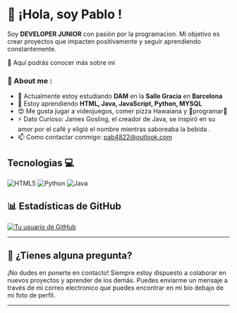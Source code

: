 # 👋 ¡Hola, soy Pablo !

Soy **DEVELOPER JUNIOR** con pasión por la programacion. Mi objetivo es crear proyectos que impacten positivamente y seguir aprendiendo constantemente. 

🌱 Aquí podrás conocer más sobre mí

<h3>🔎 About me :</h3>

- 🔭 Actualmente estoy estudiando **DAM** en la **Salle Gracia** en **Barcelona**
- 🌱 Estoy aprendiendo **HTML, Java, JavaScript, Python, MYSQL**
- 😍 Me gusta jugar a videojuegos, comer pizza Hawaiana y 💙programar💙
- ⚡ Dato Curioso: James Gosling, el creador de Java, se inspiró en su amor por el café y eligió el nombre mientras saboreaba la bebida .
- 📫 Como contactar conmigo: pab4822@outlook.com

## Tecnologias 💻
![HTML5](https://img.shields.io/badge/html5-%23E34F26.svg?style=for-the-badge&logo=html5&logoColor=white)
![Python](https://img.shields.io/badge/python-3670A0?style=for-the-badge&logo=python&logoColor=ffdd54)
![Java](https://img.shields.io/badge/java-%23ED8B00.svg?style=for-the-badge&logo=openjdk&logoColor=white)

## 📊 Estadísticas de GitHub

[![Tu usuario de GitHub](https://github-readme-stats.vercel.app/api?username=Areman-05&show_icons=true&count_private=true&theme=radical)](https://github.com/Areman-05)

---

## 📩 ¿Tienes alguna pregunta?

¡No dudes en ponerte en contacto! Siempre estoy dispuesto a colaborar en nuevos proyectos y aprender de los demás. Puedes enviarme un mensaje a través de mi correo electronico que puedes encontrar en mi bio debajo de mi foto de perfil.

---
